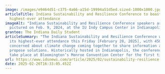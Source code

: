 ```yaml
---
image: /images/e9464d51-c375-4a66-a15d-19994a51d5ed.sized-1000x1000.jpg
articleTitle: Indiana Sustainability and Resilience Conference to boast
  highest-ever attendance
imageAlt: "Indiana Sustainability and Resilience Conference speakers are
  pictured on Feb. 9, 2024, at the IU Indy Campus Center in Indianapolis. "
grantee: The Indiana Daily Student
articleSummary: "The Indiana Sustainability and Resilience Conference will boast
  its highest-ever attendance this Friday [February 28, 2025], with 450 people
  concerned about climate change coming together to share information and
  propose solutions. Historically hosted in Indianapolis, the conference will
  take place at Bloomington’s Monroe Convention Center for the first time. "
url: https://www.idsnews.com/article/2025/02/sustainability-resilience-conference-bloomington-iu
date: 2025-02-26T16:33:05.452Z
---
```

